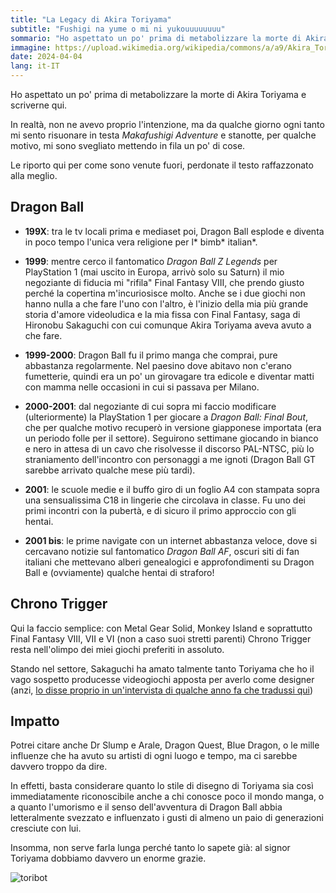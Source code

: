 ```yaml
---
title: "La Legacy di Akira Toriyama"
subtitle: "Fushigi na yume o mi ni yukouuuuuuuu"
sommario: "Ho aspettato un po' prima di metabolizzare la morte di Akira Toriyama e scriverne qui."
immagine: https://upload.wikimedia.org/wikipedia/commons/a/a9/Akira_Toriyama_Signature.jpg
date: 2024-04-04
lang: it-IT
---
```


Ho aspettato un po' prima di metabolizzare la morte di Akira Toriyama e scriverne qui.

In realtà, non ne avevo proprio l'intenzione, ma da qualche giorno ogni tanto mi sento risuonare in testa _Makafushigi Adventure_ e stanotte, per qualche motivo, mi sono svegliato mettendo in fila un po' di cose. 

Le riporto qui per come sono venute fuori, perdonate il testo raffazzonato alla meglio.

## Dragon Ball

- **199X**: tra le tv locali prima e mediaset poi, Dragon Ball esplode e diventa in poco tempo l'unica vera religione per l* bimb* italian*.

- **1999**: mentre cerco il fantomatico _Dragon Ball Z Legends_ per PlayStation 1 (mai uscito in Europa, arrivò solo su Saturn) il mio negoziante di fiducia mi "rifila" Final Fantasy VIII, che prendo giusto perché la copertina m'incuriosisce molto. Anche se i due giochi non hanno nulla a che fare l'uno con l'altro, è l'inizio della mia più grande storia d'amore videoludica e la mia fissa con Final Fantasy, saga di Hironobu Sakaguchi con cui comunque Akira Toriyama aveva avuto a che fare.

- **1999-2000**: Dragon Ball fu il primo manga che comprai, pure abbastanza regolarmente. Nel paesino dove abitavo non c'erano fumetterie, quindi era un po' un girovagare tra edicole e diventar matti con mamma nelle occasioni in cui si passava per Milano.

- **2000-2001**: dal negoziante di cui sopra mi faccio modificare (ulteriormente) la PlayStation 1 per giocare a _Dragon Ball: Final Bout_, che per qualche motivo recuperò in versione giapponese importata (era un periodo folle per il settore). Seguirono settimane giocando in bianco e nero in attesa di un cavo che risolvesse il discorso PAL-NTSC, più lo straniamento dell'incontro con personaggi a me ignoti (Dragon Ball GT sarebbe arrivato qualche mese più tardi).

- **2001**: le scuole medie e il buffo giro di un foglio A4 con stampata sopra una sensualissima C18 in lingerie che circolava in classe. Fu uno dei primi incontri con la pubertà, e di sicuro il primo approccio con gli hentai.

- **2001 bis**: le prime navigate con un internet abbastanza veloce, dove si cercavano notizie sul fantomatico _Dragon Ball AF_, oscuri siti di fan italiani che mettevano alberi genealogici e approfondimenti su Dragon Ball e (ovviamente) qualche hentai di straforo!

## Chrono Trigger

Qui la faccio semplice: con Metal Gear Solid, Monkey Island e soprattutto Final Fantasy VIII, VII e VI (non a caso suoi stretti parenti) Chrono Trigger resta nell'olimpo dei miei giochi preferiti in assoluto.

Stando nel settore, Sakaguchi ha amato talmente tanto Toriyama che ho il vago sospetto producesse videogiochi apposta per averlo come designer (anzi, [lo disse proprio in un'intervista di qualche anno fa che tradussi qui](https://www.andreacorinti.com/posts/ita/intervista-hironobu-sakaguchi/))

## Impatto

Potrei citare anche Dr Slump e Arale, Dragon Quest, Blue Dragon, o le mille influenze che ha avuto su artisti di ogni luogo e tempo, ma ci sarebbe davvero troppo da dire.

In effetti, basta considerare quanto lo stile di disegno di Toriyama sia così immediatamente riconoscibile anche a chi conosce poco il mondo manga, o a quanto l'umorismo e il senso dell'avventura di Dragon Ball abbia letteralmente svezzato e influenzato i gusti di almeno un paio di generazioni cresciute con lui.

Insomma, non serve farla lunga perché tanto lo sapete già: al signor Toriyama dobbiamo davvero un enorme grazie.

![toribot](https://static.wikia.nocookie.net/dragonball/images/f/fd/Tori(SpStVol17).jpg)